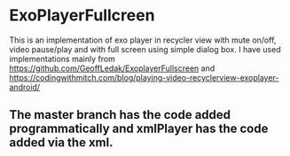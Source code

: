 # ExoPlayerFullcreen
This is an implementation of exo player in recycler view with mute on/off, video pause/play and with full screen using simple dialog box. I have used implementations mainly from https://github.com/GeoffLedak/ExoplayerFullscreen and https://codingwithmitch.com/blog/playing-video-recyclerview-exoplayer-android/

## The master branch has the code added programmatically and xmlPlayer has the code added via the xml.
